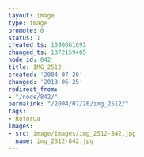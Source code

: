 ```yaml
---
layout: image
type: image
promote: 0
status: 1
created_ts: 1090861691
changed_ts: 1372159405
node_id: 842
title: IMG_2512
created: '2004-07-26'
changed: '2013-06-25'
redirect_from:
- "/node/842/"
permalink: "/2004/07/26/img_2512/"
tags:
- Rotorua
images:
- src: image/images/img_2512-842.jpg
  name: img_2512-842.jpg
---
```


